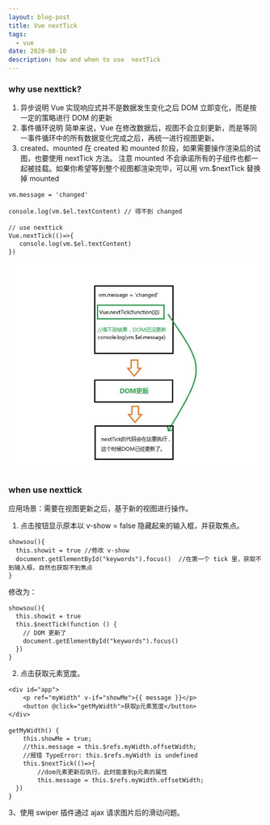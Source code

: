 ```yaml
---
layout: blog-post
title: Vue nextTick 
tags:
  - vue
date: 2020-08-10
description: how and when to use  nextTick
---
```

### why use nexttick?

1. 异步说明
Vue 实现响应式并不是数据发生变化之后 DOM 立即变化，而是按一定的策略进行 DOM 的更新
2. 事件循环说明
简单来说，Vue 在修改数据后，视图不会立刻更新，而是等同一事件循环中的所有数据变化完成之后，再统一进行视图更新。
3. created、mounted
在 created 和 mounted 阶段，如果需要操作渲染后的试图，也要使用 nextTick 方法。
注意 mounted 不会承诺所有的子组件也都一起被挂载。如果你希望等到整个视图都渲染完毕，可以用 vm.$nextTick 替换掉 mounted


``` JS
vm.message = 'changed'

console.log(vm.$el.textContent) // 得不到 changed

// use nexttick
Vue.nextTick(()=>{
   console.log(vm.$el.textContent) 
})
```

![](images/2020-07-27-18-05-44.png)

### when use nexttick 
应用场景：需要在视图更新之后，基于新的视图进行操作。

1. 点击按钮显示原本以 v-show = false 隐藏起来的输入框，并获取焦点。
``` JS
showsou(){
  this.showit = true //修改 v-show
  document.getElementById("keywords").focus()  //在第一个 tick 里，获取不到输入框，自然也获取不到焦点
}
```
修改为：
``` JS
showsou(){
  this.showit = true
  this.$nextTick(function () {
    // DOM 更新了
    document.getElementById("keywords").focus()
  })
}
```
2. 点击获取元素宽度。
``` JS
<div id="app">
    <p ref="myWidth" v-if="showMe">{{ message }}</p>
    <button @click="getMyWidth">获取p元素宽度</button>
</div>

getMyWidth() {
    this.showMe = true;
    //this.message = this.$refs.myWidth.offsetWidth;
    //报错 TypeError: this.$refs.myWidth is undefined
    this.$nextTick(()=>{
        //dom元素更新后执行，此时能拿到p元素的属性
        this.message = this.$refs.myWidth.offsetWidth;
  })
}
```
3、使用 swiper 插件通过 ajax 请求图片后的滑动问题。